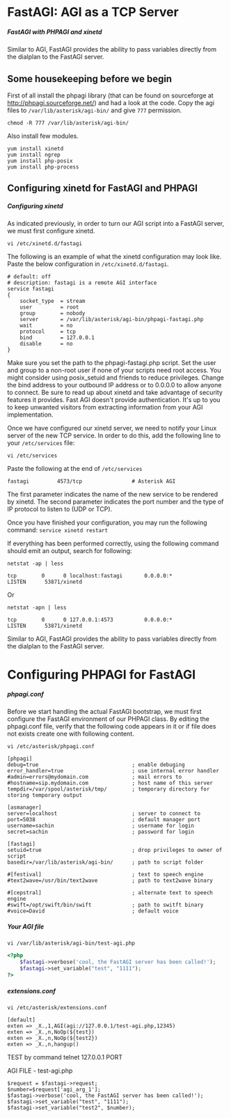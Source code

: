 # FastAGI: AGI as a TCP Server
##### FastAGI with PHPAGI and xinetd
Similar to AGI, FastAGI provides the ability to pass variables directly from the dialplan to the FastAGI server. 
## Some housekeeping before we begin
First of all install the phpagi library (that can be found on sourceforge at http://phpagi.sourceforge.net/) and had a look at the code.
Copy the agi files to `/var/lib/asterisk/agi-bin/` and give `777` permission.

```shell
chmod -R 777 /var/lib/asterisk/agi-bin/
```

Also install few modules.
```shell
yum install xinetd
yum install ngrep
yum install php-posix
yum install php-process
```
## Configuring xinetd for FastAGI and PHPAGI
##### Configuring xinetd
As indicated previously, in order to turn our AGI script into a FastAGI server, we must first configure xinetd. 
```shell
vi /etc/xinetd.d/fastagi
```

The following is an example of what the xinetd configuration may look like. Paste the below configuration in `/etc/xinetd.d/fastagi`.
```shell
# default: off
# description: fastagi is a remote AGI interface
service fastagi
{
	socket_type  = stream
	user         = root
	group        = nobody
	server       = /var/lib/asterisk/agi-bin/phpagi-fastagi.php	
	wait         = no
	protocol     = tcp
	bind         = 127.0.0.1
	disable      = no
}
```


Make sure you set the path to the phpagi-fastagi.php script.  Set the user and group to a non-root user if none of your scripts need root access. You might consider using posix_setuid and friends to reduce privileges. Change the bind address to your outbound IP address or to 0.0.0.0 to allow anyone to connect. Be sure to read up about xinetd and take advantage of security features it provides.  Fast AGI doesn't provide authentication.  It's up to you to keep unwanted visitors from extracting information from your AGI implementation.

Once we have configured our xinetd server, we need to notify your Linux server of the new TCP service. In order to do this, add the following line to your  `/etc/services` file:
```shell
vi /etc/services
```

Paste the following at the end of `/etc/services`
```shell
fastagi         4573/tcp                # Asterisk AGI
```

The first parameter indicates the name of the new service to be rendered by xinetd. The second parameter indicates the port number and the type of IP protocol to listen to (UDP or TCP). 

Once you have finished your configuration, you may run the following command: 
`service xinetd restart`

If everything has been performed correctly, using the following command should emit an output, search for following:
```shell
netstat -ap | less
```
```shell
tcp        0      0 localhost:fastagi       0.0.0.0:*               LISTEN      53871/xinetd
```

Or

```shell
netstat -apn | less
```
```shell
tcp        0      0 127.0.0.1:4573          0.0.0.0:*               LISTEN      53871/xinetd
```

Similar to AGI, FastAGI provides the ability to pass variables directly from the dialplan to the FastAGI server. 
# Configuring PHPAGI for FastAGI
##### phpagi.conf
Before we start handling the actual FastAGI bootstrap, we must first configure the FastAGI environment of our PHPAGI class. By editing the phpagi.conf file, verify that the following code appears in it or if file does not exists create one with following content.

```shell
vi /etc/asterisk/phpagi.conf
```

```shell
[phpagi]
debug=true                              ; enable debuging
error_handler=true                      ; use internal error handler
#admin=errors@mydomain.com              ; mail errors to
#hostname=sip.mydomain.com              ; host name of this server
tempdir=/var/spool/asterisk/tmp/        ; temporary directory for storing temporary output

[asmanager]
server=localhost                        ; server to connect to
port=5038                               ; default manager port
username=sachin                         ; username for login
secret=sachin                           ; password for login

[fastagi]
setuid=true                             ; drop privileges to owner of script
basedir=/var/lib/asterisk/agi-bin/      ; path to script folder

#[festival]                             ; text to speech engine
#text2wave=/usr/bin/text2wave           ; path to text2wave binary

#[cepstral]                             ; alternate text to speech engine
#swift=/opt/swift/bin/swift             ; path to switft binary
#voice=David                            ; default voice
```

##### Your AGI file
```shell
vi /var/lib/asterisk/agi-bin/test-agi.php
```

```php
<?php
	$fastagi->verbose('cool, the FastAGI server has been called!');
	$fastagi->set_variable("test", "1111");
?>
```

##### extensions.conf
```shell
vi /etc/asterisk/extensions.conf
```

```shell
[default]
exten => _X.,1,AGI(agi://127.0.0.1/test-agi.php,12345)
exten => _X.,n,NoOp(${test})
exten => _X.,n,NoOp(${test2})
exten => _X.,n,hangup()
```

TEST by command
telnet 127.0.0.1 PORT

AGI FILE - test-agi.php
```shell
$request = $fastagi->request;
$number=$request['agi_arg_1'];
$fastagi->verbose('cool, the FastAGI server has been called!');
$fastagi->set_variable("test", "1111");
$fastagi->set_variable("test2", $number);
```
